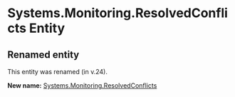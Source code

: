 # Systems.Monitoring.ResolvedConflicts Entity

## Renamed entity

This entity was renamed (in v.24).

**New name:** [Systems.Monitoring.ResolvedConflicts](Systems.Monitoring.ResolvedConflicts.md)
